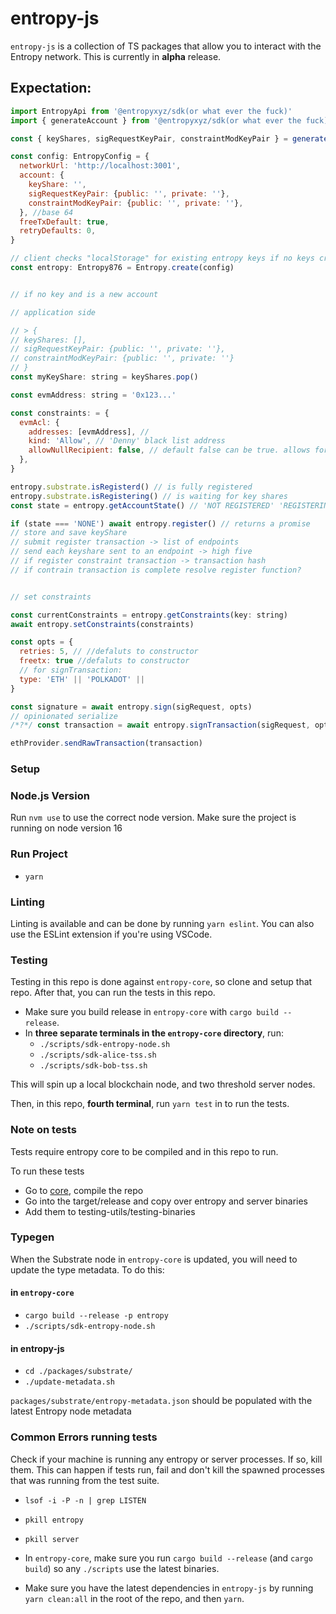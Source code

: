 # entropy-js

`entropy-js` is a collection of TS packages that allow you to interact with the Entropy network. This is currently in **alpha** release.

## Expectation:
```js
import EntropyApi from '@entropyxyz/sdk(or what ever the fuck)'
import { generateAccount } from '@entropyxyz/sdk(or what ever the fuck)'

const { keyShares, sigRequestKeyPair, constraintModKeyPair } = generateAccount({ type: 'ECDSA' })

const config: EntropyConfig = {
  networkUrl: 'http://localhost:3001',
  account: {
    keyShare: '',
    sigRequestKeyPair: {public: '', private: ''},
    constraintModKeyPair: {public: '', private: ''},
  }, //base 64
  freeTxDefault: true,
  retryDefaults: 0,
}

// client checks "localStorage" for existing entropy keys if no keys create keys
const entropy: Entropy876 = Entropy.create(config)


// if no key and is a new account

// application side

// > {
// keyShares: [],
// sigRequestKeyPair: {public: '', private: ''},
// constraintModKeyPair: {public: '', private: ''}
// }
const myKeyShare: string = keyShares.pop()

const evmAddress: string = '0x123...'

const constraints: = {
  evmAcl: {
    addresses: [evmAddress], //
    kind: 'Allow', // 'Denny' black list address
    allowNullRecipient: false, // default false can be true. allows for contract creation
  },
}

entropy.substrate.isRegisterd() // is fully registered
entropy.substrate.isRegistering() // is waiting for key shares
const state = entropy.getAccountState() // 'NOT REGISTERED' 'REGISTERING' 'REGISTERED'

if (state === 'NONE') await entropy.register() // returns a promise
// store and save keyShare
// submit register transaction -> list of endpoints
// send each keyshare sent to an endpoint -> high five
// if register constraint transaction -> transaction hash
// if contrain transaction is complete resolve register function?


// set constraints

const currentConstraints = entropy.getConstraints(key: string)
await entropy.setConstraints(constraints)

const opts = {
  retries: 5, // //defaluts to constructor
  freetx: true //defaluts to constructor
  // for signTransaction:
  type: 'ETH' || 'POLKADOT' ||
}

const signature = await entropy.sign(sigRequest, opts)
// opinionated serialize
/*?*/ const transaction = await entropy.signTransaction(sigRequest, opts)

ethProvider.sendRawTransaction(transaction)

```


### Setup

### Node.js Version

Run `nvm use` to use the correct node version.
Make sure the project is running on node version 16

### Run Project

- `yarn`

### Linting

Linting is available and can be done by running `yarn eslint`. You can also use the ESLint extension if you're using VSCode.

### Testing

Testing in this repo is done against `entropy-core`, so clone and setup that repo. After that, you can run the tests in this repo.

- Make sure you build release in `entropy-core` with `cargo build --release`.
- In **three separate terminals in the `entropy-core` directory**, run:
  - `./scripts/sdk-entropy-node.sh`
  - `./scripts/sdk-alice-tss.sh`
  - `./scripts/sdk-bob-tss.sh`

This will spin up a local blockchain node, and two threshold server nodes.

Then, in this repo, **fourth terminal**, run `yarn test` in to run the tests.

### Note on tests

Tests require entropy core to be compiled and in this repo to run.

To run these tests

- Go to [core](https://github.com/entropyxyz/entropy-core), compile the repo
- Go into the target/release and copy over entropy and server binaries
- Add them to testing-utils/testing-binaries

### Typegen

When the Substrate node in `entropy-core` is updated, you will need to update the type metadata. To do this:

#### in `entropy-core`

- `cargo build --release -p entropy`
- `./scripts/sdk-entropy-node.sh`

#### in entropy-js

- `cd ./packages/substrate/`
- `./update-metadata.sh`

`packages/substrate/entropy-metadata.json` should be populated with the latest Entropy node metadata

### Common Errors running tests

Check if your machine is running any entropy or server processes. If so, kill them. This can happen if tests run, fail and don't kill the spawned processes that was running from the test suite.

- `lsof -i -P -n | grep LISTEN`
- `pkill entropy`
- `pkill server`

- In `entropy-core`, make sure you run `cargo build --release` (and `cargo build`) so any `./scripts` use the latest binaries.
- Make sure you have the latest dependencies in `entropy-js` by running `yarn clean:all` in the root of the repo, and then `yarn`.
